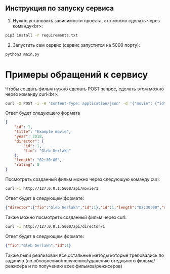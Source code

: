 ## Инструкция по запуску сервиса
1. Нужно установить зависимости проекта, это можно сделать через команду<br\>:
```bash
pip3 install -r requirements.txt
```
2. Запустить сам сервис (сервис запустится на 5000 порту):
```bash
python3 main.py
```
# Примеры обращений к сервису
Чтобы создать фильм нужно сделать POST запрос, сделать этом можно через команду curl<br\>:
```bash
curl -X POST -i -H 'Content-Type: application/json' -d '{"movie": {"id": 1,"title": "Example movie","year": 2018,"director": {"id": 1, "fio": "Gleb Gerlakh"},"length": "02:30:00","rating": 8}}' http://127.0.0.1:5000/api/movies
```
Ответ будет следующего формата
```json
{
    "id": 1,
    "title": "Example movie",
    "year": 2018,
    "director": {
        "id": 1,
        "fio": "Gleb Gerlakh"
    },
    "length": "02:30:00",
    "rating": 8
}
```
Посмотреть созданный фильм можно через следующую команду curl:
```bash
curl -i http://127.0.0.1:5000/api/movie/1 
```
Ответ будет в следующем формате:
```json
{"director":{"fio":"Gleb Gerlakh","id":1},"id":1,"length":"02:30:00","rating":8,"title":"Example movie","year":2018}
```
Также можно посмотреть созданный фильм через curl:
```bash
curl -i http://127.0.0.1:5000/api/director/1
```
Ответ будет в следующем формате:
```json
{"fio":"Gleb Gerlakh","id":1}
```
Также были реализован все остальные методы которые требовались по заданию (по обновлению/получению/удалению отедльного фильма/режисера и по получению всех фильмов/режисеров)
